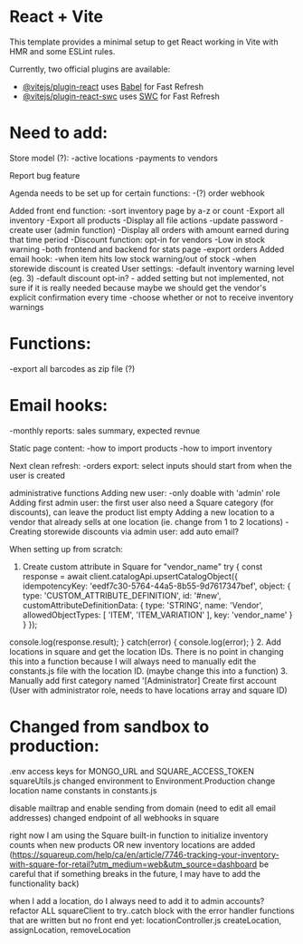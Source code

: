 # React + Vite

This template provides a minimal setup to get React working in Vite with HMR and some ESLint rules.

Currently, two official plugins are available:

- [@vitejs/plugin-react](https://github.com/vitejs/vite-plugin-react/blob/main/packages/plugin-react/README.md) uses [Babel](https://babeljs.io/) for Fast Refresh
- [@vitejs/plugin-react-swc](https://github.com/vitejs/vite-plugin-react-swc) uses [SWC](https://swc.rs/) for Fast Refresh

# Need to add:

Store model (?):
-active locations
-payments to vendors

Report bug feature

Agenda needs to be set up for certain functions:
-(?) order webhook

Added front end function:
-sort inventory page by a-z or count
-Export all inventory
-Export all products
-Display all file actions
-update password
-create user (admin function)
-Display all orders with amount earned during that time period
-Discount function: opt-in for vendors
-Low in stock warning
-both frontend and backend for stats page
-export orders
Added email hook:
-when item hits low stock warning/out of stock
-when storewide discount is created
User settings:
-default inventory warning level (eg. 3)
-default discount opt-in? - added setting but not implemented, not sure if it is really needed because maybe we should get the vendor's explicit confirmation every time
-choose whether or not to receive inventory warnings

# Functions:

-export all barcodes as zip file (?)

# Email hooks:

-monthly reports: sales summary, expected revnue

Static page content:
-how to import products
-how to import inventory

Next clean refresh:
-orders export: select inputs should start from when the user is created

administrative functions
Adding new user:
-only doable with 'admin' role
Adding first admin user: the first user also need a Square category (for discounts), can leave the product list empty
Adding a new location to a vendor that already sells at one location (ie. change from 1 to 2 locations)
-Creating storewide discounts via admin user: add auto email?

When setting up from scratch:

1. Create custom attribute in Square for "vendor_name"
   try {
   const response = await client.catalogApi.upsertCatalogObject({
   idempotencyKey: 'eedf7c30-5764-44a5-8b55-9d7617347bef',
   object: {
   type: 'CUSTOM_ATTRIBUTE_DEFINITION',
   id: '#new',
   customAttributeDefinitionData: {
   type: 'STRING',
   name: 'Vendor',
   allowedObjectTypes: [
   'ITEM',
   'ITEM_VARIATION'
   ],
   key: 'vendor_name'
   }
   }
   });

console.log(response.result);
} catch(error) {
console.log(error);
} 2. Add locations in square and get the location IDs. There is no point in changing this into a function because I will always need to manually edit the constants.js file with the location ID. (maybe change this into a function) 3. Manually add first category named '[Administrator]
Create first account (User with administrator role, needs to have locations array and square ID)

# Changed from sandbox to production:

.env access keys for MONGO_URL and SQUARE_ACCESS_TOKEN
squareUtils.js changed environment to Environment.Production
change location name constants in constants.js

disable mailtrap and enable sending from domain (need to edit all email addresses)
changed endpoint of all webhooks in square

right now I am using the Square built-in function to initialize inventory counts when new products OR new inventory locations are added (https://squareup.com/help/ca/en/article/7746-tracking-your-inventory-with-square-for-retail?utm_medium=web&utm_source=dashboard
be careful that if something breaks in the future, I may have to add the functionality back)

when I add a location, do I always need to add it to admin accounts?
refactor ALL squareClient to try..catch block with the error handler
functions that are written but no front end yet:
locationController.js
createLocation, assignLocation, removeLocation

